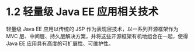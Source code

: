 # 1.2 轻量级 Java EE 应用相关技术

轻量级 Java EE 应用以传统的 JSP 作为表现层技术，以一系列开源框架作为 MVC 层、中间层、持久层解决方案，并将这些开源框架有机地组合在一起，使得 Java EE 应用具有高度的可扩展性、可维护性。



